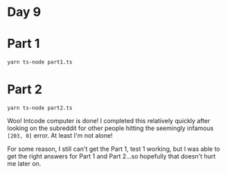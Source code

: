 # Day 9

# Part 1

    yarn ts-node part1.ts

# Part 2

    yarn ts-node part2.ts
    
Woo! Intcode computer is done! I completed this relatively quickly after looking on the subreddit for other people hitting the seemingly infamous `[203, 0]` error. At least I'm not alone!
 
 For some reason, I still can't get the Part 1, test 1 working, but I was able to get the right answers for Part 1 and Part 2...so hopefully that doesn't hurt me later on.